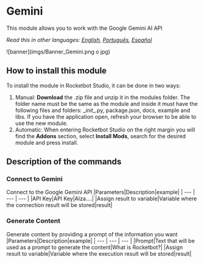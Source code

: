 # Gemini
  
This module allows you to work with the Google Gemini AI API  

*Read this in other languages: [English](Manual_Gemini.md), [Português](Manual_Gemini.pr.md), [Español](Manual_Gemini.es.md)*
  
![banner](imgs/Banner_Gemini.png o jpg)
## How to install this module
  
To install the module in Rocketbot Studio, it can be done in two ways:
1. Manual: __Download__ the .zip file and unzip it in the modules folder. The folder name must be the same as the module and inside it must have the following files and folders: \__init__.py, package.json, docs, example and libs. If you have the application open, refresh your browser to be able to use the new module.
2. Automatic: When entering Rocketbot Studio on the right margin you will find the **Addons** section, select **Install Mods**, search for the desired module and press install.  


## Description of the commands

### Connect to Gemini
  
Connect to the Google Gemini API
|Parameters|Description|example|
| --- | --- | --- |
|API Key|API Key|AIza....|
|Assign result to variable|Variable where the connection result will be stored|result|

### Generate Content
  
Generate content by providing a prompt of the information you want
|Parameters|Description|example|
| --- | --- | --- |
|Prompt|Text that will be used as a prompt to generate the content|What is Rocketbot?|
|Assign result to variable|Variable where the execution result will be stored|result|
